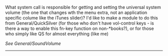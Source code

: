 

  What system call is responsible for getting and setting the universal system volume (the one that changes wth the menu extra, not an application specific colume like the iTunes slider)?  I'd like to make a module to do this from General/QuickSilver (for those who don't have vol-control keys - is there a way to enable this fn-key function on non-*books?), or for those who simply like QS for almost everything (like me)

*See General/SoundVolume*

----